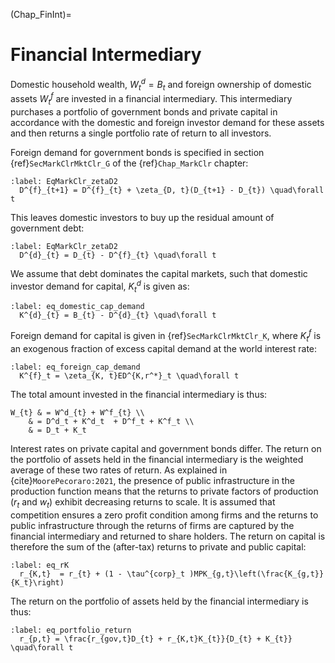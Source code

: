 
(Chap_FinInt)=

# Financial Intermediary

Domestic household wealth, $W^d_{t}=B_{t}$ and foreign ownership of domestic assets $W^f_{t}$ are invested in a financial intermediary. This intermediary purchases a portfolio of government bonds and private capital in accordance with the domestic and foreign investor demand for these assets and then returns a single portfolio rate of return to all investors.

Foreign demand for government bonds is specified in section {ref}`SecMarkClrMktClr_G` of the {ref}`Chap_MarkClr` chapter:

  ```{math}
  :label: EqMarkClr_zetaD2
    D^{f}_{t+1} = D^{f}_{t} + \zeta_{D, t}(D_{t+1} - D_{t}) \quad\forall t
  ```

This leaves domestic investors to buy up the residual amount of government debt:

  ```{math}
  :label: EqMarkClr_zetaD2
    D^{d}_{t} = D_{t} - D^{f}_{t} \quad\forall t
  ```

We assume that debt dominates the capital markets, such that domestic investor demand for capital, $K^{d}_{t}$ is given as:

  ```{math}
  :label: eq_domestic_cap_demand
    K^{d}_{t} = B_{t} - D^{d}_{t} \quad\forall t
  ```

Foreign demand for capital is given in {ref}`SecMarkClrMktClr_K`, where $K^{f}_{t}$ is an exogenous fraction of excess capital demand at the world interest rate:

  ```{math}
  :label: eq_foreign_cap_demand
    K^{f}_t = \zeta_{K, t}ED^{K,r^*}_t \quad\forall t
  ```

The total amount invested in the financial intermediary is thus:

```{math}
W_{t} & = W^d_{t} + W^f_{t} \\
    & = D^d_t + K^d_t  + D^f_t + K^f_t \\
    & = D_t + K_t
```

Interest rates on private capital and government bonds differ. The return on the portfolio of assets held in the financial intermediary is the weighted average of these two rates of return. As explained in {cite}`MoorePecoraro:2021`, the presence of public infrastructure in the production function means that the returns to private factors of production ($r_t$ and $w_t$) exhibit decreasing returns to scale. It is assumed that competition ensures a zero profit condition among firms and the returns to public infrastructure through the returns of firms are captured by the financial intermediary and returned to share holders. The return on capital is therefore the sum of the (after-tax) returns to private and public capital:

```{math}
:label: eq_rK
  r_{K,t}  = r_{t} + (1 - \tau^{corp}_t )MPK_{g,t}\left(\frac{K_{g,t}}{K_t}\right)
```

The return on the portfolio of assets held by the financial intermediary is thus:

```{math}
:label: eq_portfolio_return
  r_{p,t} = \frac{r_{gov,t}D_{t} + r_{K,t}K_{t}}{D_{t} + K_{t}} \quad\forall t
```
